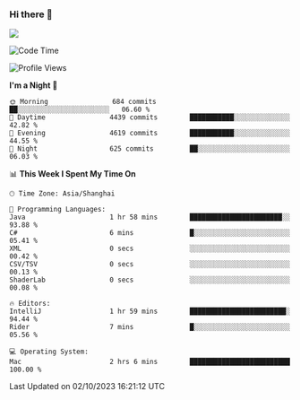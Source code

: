 ### Hi there 👋

<!--
**JJAYCHEN1e/jjaychen1e** is a ✨ _special_ ✨ repository because its `README.md` (this file) appears on your GitHub profile.

Here are some ideas to get you started:

- 🔭 I’m currently working on ...
- 🌱 I’m currently learning ...
- 👯 I’m looking to collaborate on ...
- 🤔 I’m looking for help with ...
- 💬 Ask me about ...
- 📫 How to reach me: ...
- 😄 Pronouns: ...
- ⚡ Fun fact: ...
-->

[![](https://github-readme-stats.vercel.app/api?username=jjaychen1e&show_icons=true)](https://github.com/jjaychen1e/github-readme-stats?count_private=true)

<!--START_SECTION:waka-->
![Code Time](http://img.shields.io/badge/Code%20Time-875%20hrs%202%20mins-blue)

![Profile Views](http://img.shields.io/badge/Profile%20Views-6-blue)

**I'm a Night 🦉** 

```text
🌞 Morning                684 commits         ██░░░░░░░░░░░░░░░░░░░░░░░   06.60 % 
🌆 Daytime                4439 commits        ███████████░░░░░░░░░░░░░░   42.82 % 
🌃 Evening                4619 commits        ███████████░░░░░░░░░░░░░░   44.55 % 
🌙 Night                  625 commits         ██░░░░░░░░░░░░░░░░░░░░░░░   06.03 % 
```


📊 **This Week I Spent My Time On** 

```text
🕑︎ Time Zone: Asia/Shanghai

💬 Programming Languages: 
Java                     1 hr 58 mins        ███████████████████████░░   93.88 % 
C#                       6 mins              █░░░░░░░░░░░░░░░░░░░░░░░░   05.41 % 
XML                      0 secs              ░░░░░░░░░░░░░░░░░░░░░░░░░   00.42 % 
CSV/TSV                  0 secs              ░░░░░░░░░░░░░░░░░░░░░░░░░   00.13 % 
ShaderLab                0 secs              ░░░░░░░░░░░░░░░░░░░░░░░░░   00.08 % 

🔥 Editors: 
IntelliJ                 1 hr 59 mins        ████████████████████████░   94.44 % 
Rider                    7 mins              █░░░░░░░░░░░░░░░░░░░░░░░░   05.56 % 

💻 Operating System: 
Mac                      2 hrs 6 mins        █████████████████████████   100.00 % 
```


 Last Updated on 02/10/2023 16:21:12 UTC
<!--END_SECTION:waka-->

